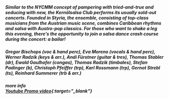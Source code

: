 ##### Similar to the NYCMM concept of pampering with tried-and-true and seducing with new, the **Kernölsalsa Club** performs its usually sold-out concerts. Founded in Styria, the ensemble, consisting of top-class musicians from the Austrian music scene, combines Caribbean rhythms and salsa with Austro-pop classics. For those who want to shake a leg this evening, there's the opportunity to join a salsa dance crash course during the concert: **a bailar!**
##### **Gregor Bischops** (voc & hand perc), **Eva Moreno** (vocals & hand perc), **Werner Radzik** (keys & arr.), **Andi Fürstner** (guitar & tres), **Thomas Stabler** (dr), **Ewald Gaulhofer** (congas), **Thomas Radzik** (timbales), **Stefan Padinger** (b), **Christoph Pfeiffer** (trp), **Karl Rossmann** (trp), **Gernot Strebl** (ts), **Reinhard Summerer** (trb & arr.)

##### more info<br>[Youtube Promo video](https://www.youtube.com/watch?v=V4S3dcDsXGo){:target="_blank"}